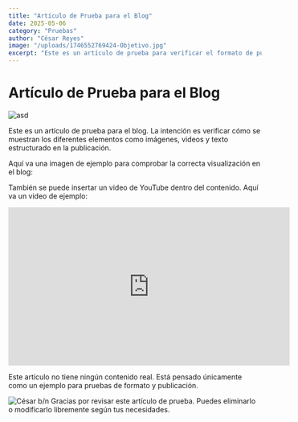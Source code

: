 ```yaml
---
title: "Artículo de Prueba para el Blog"
date: 2025-05-06
category: "Pruebas"
author: "César Reyes"
image: "/uploads/1746552769424-Objetivo.jpg"
excerpt: "Este es un artículo de prueba para verificar el formato de publicación en el blog, incluyendo imagen y video."
---
```


# Artículo de Prueba para el Blog
![asd](/uploads/1746552769424-Objetivo.jpg "objetivo banner 2")

Este es un artículo de prueba para el blog. La intención es verificar cómo se muestran los diferentes elementos como imágenes, videos y texto estructurado en la publicación.

Aquí va una imagen de ejemplo para comprobar la correcta visualización en el blog:



También se puede insertar un video de YouTube dentro del contenido. Aquí va un video de ejemplo:

<iframe width="560" height="315" src="https://www.youtube.com/embed/ID_DEL_VIDEO" title="YouTube video player" frameborder="0" allow="accelerometer; autoplay; clipboard-write; encrypted-media; gyroscope; picture-in-picture; web-share" allowfullscreen></iframe>

Este artículo no tiene ningún contenido real. Está pensado únicamente como un ejemplo para pruebas de formato y publicación.

![César b/n](/uploads/1746553977433-unnamed.jpg "César Blanco y Negro")
Gracias por revisar este artículo de prueba. Puedes eliminarlo o modificarlo libremente según tus necesidades.
